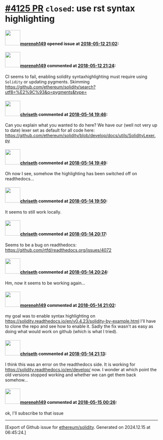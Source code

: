 # [\#4125 PR](https://github.com/ethereum/solidity/pull/4125) `closed`: use rst syntax highlighting

#### <img src="https://avatars.githubusercontent.com/u/587438?u=d5b0d1bb02ce0f24e4cb6889fbfa84b790aa27c3&v=4" width="50">[morenoh149](https://github.com/morenoh149) opened issue at [2018-05-12 21:02](https://github.com/ethereum/solidity/pull/4125):



#### <img src="https://avatars.githubusercontent.com/u/587438?u=d5b0d1bb02ce0f24e4cb6889fbfa84b790aa27c3&v=4" width="50">[morenoh149](https://github.com/morenoh149) commented at [2018-05-12 21:24](https://github.com/ethereum/solidity/pull/4125#issuecomment-388584018):

CI seems to fail, enabling solidity syntaxhighlighting must require using `Solidity` or updating pygments. Skimming https://github.com/ethereum/solidity/search?utf8=%E2%9C%93&q=pygments&type=

#### <img src="https://avatars.githubusercontent.com/u/9073706?v=4" width="50">[chriseth](https://github.com/chriseth) commented at [2018-05-14 19:46](https://github.com/ethereum/solidity/pull/4125#issuecomment-388939457):

Can you explain what you wanted to do here? We have our (well not very up to date) lexer set as default for all code here: https://github.com/ethereum/solidity/blob/develop/docs/utils/SolidityLexer.py

#### <img src="https://avatars.githubusercontent.com/u/9073706?v=4" width="50">[chriseth](https://github.com/chriseth) commented at [2018-05-14 19:49](https://github.com/ethereum/solidity/pull/4125#issuecomment-388940287):

Oh now I see, somehow the highlighting has been switched off on readthedocs...

#### <img src="https://avatars.githubusercontent.com/u/9073706?v=4" width="50">[chriseth](https://github.com/chriseth) commented at [2018-05-14 19:50](https://github.com/ethereum/solidity/pull/4125#issuecomment-388940544):

It seems to still work locally.

#### <img src="https://avatars.githubusercontent.com/u/9073706?v=4" width="50">[chriseth](https://github.com/chriseth) commented at [2018-05-14 20:17](https://github.com/ethereum/solidity/pull/4125#issuecomment-388948664):

Seems to be a bug on readthedocs: https://github.com/rtfd/readthedocs.org/issues/4072

#### <img src="https://avatars.githubusercontent.com/u/9073706?v=4" width="50">[chriseth](https://github.com/chriseth) commented at [2018-05-14 20:24](https://github.com/ethereum/solidity/pull/4125#issuecomment-388950678):

Hm, now it seems to be working again...

#### <img src="https://avatars.githubusercontent.com/u/587438?u=d5b0d1bb02ce0f24e4cb6889fbfa84b790aa27c3&v=4" width="50">[morenoh149](https://github.com/morenoh149) commented at [2018-05-14 21:02](https://github.com/ethereum/solidity/pull/4125#issuecomment-388961614):

my goal was to enable syntax highlighting on https://solidity.readthedocs.io/en/v0.4.23/solidity-by-example.html I'll have to clone the repo and see how to enable it. Sadly the fix wasn't as easy as doing what would work on github (which is what I tried).

#### <img src="https://avatars.githubusercontent.com/u/9073706?v=4" width="50">[chriseth](https://github.com/chriseth) commented at [2018-05-14 21:13](https://github.com/ethereum/solidity/pull/4125#issuecomment-388964876):

I think this was an error on the readthedocs side. It is working for https://solidity.readthedocs.io/en/develop/ now. I wonder at which point the old versions stopped working and whether we can get them back somehow...

#### <img src="https://avatars.githubusercontent.com/u/587438?u=d5b0d1bb02ce0f24e4cb6889fbfa84b790aa27c3&v=4" width="50">[morenoh149](https://github.com/morenoh149) commented at [2018-05-15 00:26](https://github.com/ethereum/solidity/pull/4125#issuecomment-389004036):

ok, I'll subscribe to that issue


-------------------------------------------------------------------------------



[Export of Github issue for [ethereum/solidity](https://github.com/ethereum/solidity). Generated on 2024.12.15 at 06:45:24.]
